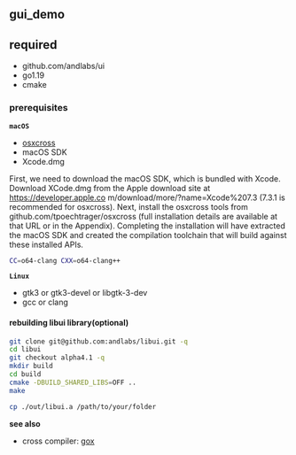 ## gui_demo


## required
- github.com/andlabs/ui
- go1.19
- cmake



### prerequisites

**`macOS`**
- [osxcross](https://github.com/tpoechtrager/osxcross)
- macOS SDK
- Xcode.dmg


First, we need to download the macOS SDK, which is bundled with Xcode.
Download XCode.dmg from the Apple download site at <https://developer.apple.co>
m/download/more/?name=Xcode%207.3 (7.3.1 is recommended for osxcross). Next,
install the osxcross tools from github.com/tpoechtrager/osxcross (full installation
details are available at that URL or in the Appendix). Completing the
installation will have extracted the macOS SDK and created the compilation
toolchain that will build against these installed APIs.

```sh
CC=o64-clang CXX=o64-clang++
```



**`Linux`**
- gtk3 or gtk3-devel or libgtk-3-dev
- gcc or clang


#### rebuilding libui library(optional)

```sh
git clone git@github.com:andlabs/libui.git -q
cd libui
git checkout alpha4.1 -q
mkdir build
cd build
cmake -DBUILD_SHARED_LIBS=OFF ..
make

cp ./out/libui.a /path/to/your/folder
```



**see also**

- cross compiler: [gox](https://github.com/mitchellh/gox)
